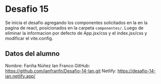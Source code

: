 # Desafio 15

Se inicia el desafio agregando los componentes solicitados en la en la pagina de react, posicionados en la carpeta `componentes/`. Luego de eliminar la informacion por defecto de App.jsx/css y el index.jsx/css y modificar el vite.config.


## Datos del alumno

Nombre: Fariña Núñez Ian Franco
GitHub: https://github.com/ianfranfn/Desafio-14-Ian.git
Netlify: https://desafio-14-ian.netlify.app/